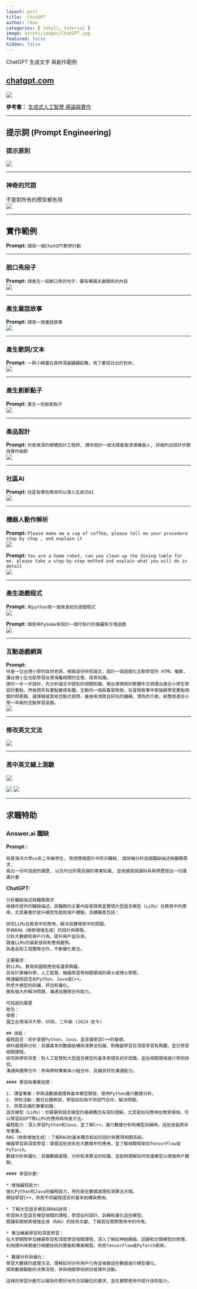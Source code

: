 ```yaml
---
layout: post
title:  ChatGPT
author: rkuo
categories: [ Jekyll, tutorial ]
image: assets/images/ChatGPT.jpg
featured: false
hidden: false
---
```


ChatGPT 生成文字 與創作範例

## [chatgpt.com](https://chatgpt.com/)
![](https://github.com/rkuo2000/GenAI-projects/blob/master/assets/images/chatgpt_homepage.png?raw=true)

**參考書：** [生成式人工智慧 導論與實作](https://www.tenlong.com.tw/products/9786263920033)<br>

---
## 提示詞 (Prompt Engineering)

### 提示原則
![](https://github.com/rkuo2000/GenAI-projects/blob/master/assets/images/prompt_principles_for_instructions.jpg?raw=true)

---
### 神奇的咒語
不是對所有的模型都有用<br>
![](https://github.com/rkuo2000/GenAI-projects/blob/master/assets/images/chatgpt_cheat_sheet_v2.jpg?raw=true)

---
## 實作範例
**Prompt:** `請寫一個ChatGPT教學計劃`<br>

---
### 脫口秀段子
**Prompt:** `請產生一段脫口秀的句子，要有嘲諷夫妻關係的內容`<br>
![](https://github.com/rkuo2000/GenAI-projects/blob/master/assets/images/chatgpt_talkshow_relationship.png?raw=true)

---
### 產生童話故事
**Prompt:** `請寫一個童話故事`<br>
![](https://github.com/rkuo2000/GenAI-projects/blob/master/assets/images/chatgpt_fairy_tales.png?raw=true)

---
### 產生歌詞/文本
**Prompt:** `一群小精靈在森林深處翩翩起舞，為了慶祝日出的到來。`<br>
![](https://github.com/rkuo2000/GenAI-projects/blob/master/assets/images/chatgpt_generate_texts.png?raw=true)

---
### 產生創新點子
**Prompt:** `產生一些新創點子`<br>
![](https://github.com/rkuo2000/GenAI-projects/blob/master/assets/images/chatgpt_creative_ideas.png?raw=true)

---
### 產品設計
**Prompt:** `你是資深的硬體設計工程師, 請你設計一個太陽能板清潔機器人, 詳細列出設計步驟與實作細節`<br>
![](https://github.com/rkuo2000/GenAI-projects/blob/master/assets/images/chatgpt_solar_panel_cleaning_robot_design.png?raw=true)

---
### 社區AI
**Prompt:** `社區有哪些應用可以導入生成式AI`<br>
![](https://github.com/rkuo2000/GenAI-projects/blob/master/assets/images/chatgpt_community_ai_applications.png?raw=true)

---
### 機器人動作解析
**Prompt:** `Please make me a cup of coffee, please tell me your procedure step by step , and explain it`<br>
![](https://github.com/rkuo2000/GenAI-projects/blob/master/assets/images/chatgpt_make_a_cup_of_coffee.png?raw=true)

**Prompt:** `You are a home robot, can you clean up the dining table for me. please take a step-by-step method and explain what you will do in detail`<br>
![](https://github.com/rkuo2000/GenAI-projects/blob/master/assets/images/chatgpt_clean_up_dining_table.png?raw=true)

---
### 產生遊戲程式
**Prompt:** `用python寫一個貪食蛇的遊戲程式`<br>
![](https://github.com/rkuo2000/GenAI-projects/blob/master/assets/images/chatgpt_pygame_greedy_snake.png?raw=true)

**Prompt:** `請使用PyGame來設計一個可執行的俄羅斯方塊遊戲`<br>
![](https://github.com/rkuo2000/GenAI-projects/blob/master/assets/images/chatgpt_pygame_tetris.png?raw=true)

---
### 互動遊戲網頁
**Prompt:** <br>
`你是一位台灣小學的自然老師，根據這份研究論文，設計一個遊戲化互動學習的 HTML 檔案，讓台灣小生也能學習台灣海龜相關的生態、保育知識。`<br>
`請你一步一步設計，先分析論文中提到的相關知識，用台灣慣用的繁體中文梳理出適合小學生學習的重點，然後把所有重點變成有趣、生動的一個長篇冒險故，在冒險故事中穿插跟學習重點相關的問答題、選擇題或其他互動式提問，最後用清楚且好玩的邏輯、漂亮的介面，統整成適合小學一年級的互動學習遊戲。`<br>
![](https://github.com/rkuo2000/GenAI-projects/blob/master/assets/images/chatgpt_html_game_sea_turtle.png?raw=true)

---
### 修改英文文法
![](https://github.com/rkuo2000/GenAI-projects/blob/master/assets/images/chatgpt_correct_grammar.png?raw=true)

---
### 高中英文線上測驗
![](https://github.com/rkuo2000/GenAI-projects/blob/master/assets/images/chatgpt_html_vocab_quiz.png?raw=true)

![](https://github.com/rkuo2000/GenAI-projects/blob/master/assets/images/chatgpt_html_vocab_quiz1.png?raw=true)
![](https://github.com/rkuo2000/GenAI-projects/blob/master/assets/images/chatgpt_html_vocab_quiz2.png?raw=true)

---
## 求職特助

### Answer.ai 職缺
**Prompt :**<br>
```
我是海洋大學xx系二年級學生, 我想應徵圖片中所示職缺, 請詳細分析這個職缺描述與職務需求, 
寫出一份可投遞的履歷, 以及列出所需具備的專業知識, 並依據我就讀科系與學歷提出一份讀書計畫
```

**ChatGPT:**<br>
```
分析職缺描述與職務需求
根據你提供的職缺描述，該職務的主要內容是探索並實現大型語言模型（LLMs）在教育中的應用，尤其著重於提升模型性能和用戶體驗。具體職責包括：

研究LLMs在教育中的應用，解決具體場景中的問題。
參與RAG（檢索增強生成）的設計與開發。
分析大數據和用戶行為，提升用戶留存率。
跟進LLMs的最新技術和應用趨勢。
與產品和工程團隊合作，不斷優化算法。

主要要求：
對LLMs、教育和國際應用有濃厚興趣。
具有計算機科學、人工智慧、機器學習等相關領域的碩士或博士學歷。
精通編程語言如Python、Java或C++。
熟悉大模型的訓練、評估和優化。
擁有強大的解決問題、溝通及團隊合作能力。
```

```
可投遞的履歷
姓名：
學歷：
國立台灣海洋大學，XX系，二年級 (2024-至今)

## 技能：
編程語言：初步掌握Python、Java，並具備學習C++的基礎。
資料處理與分析：具備基本的數據結構與演算法知識，對機器學習及深度學習有興趣，並已修習相關課程。
研究與學術背景：對人工智慧和大型語言模型的基本原理有初步認識，並在相關領域進行學術研究。
溝通與團隊合作：參與學校專案與小組合作，具備良好的溝通能力。

#### 實習與專案經歷：

1. 課堂專案：參與過數據處理與基本模型開發，使用Python進行數據分析。
2. 學校活動：擔任社團幹部，學習如何與不同部門合作，解決問題。
3. 所需具備的專業知識:
語言模型（LLMs）：你需要對語言模型的基礎概念有深刻理解，尤其是如何應用在教育領域。可以學習如GPT等LLMs的應用與改進方法。
編程能力：深入學習Python和Java，並了解C++。進行數據分析和模型訓練時，這些技能將非常重要。
RAG（檢索增強生成）：了解RAG的基本概念和如何設計與實現相關系統。
機器學習與深度學習：掌握這些技術在大數據中的應用，並了解相關框架如TensorFlow或PyTorch。
數據分析與優化：具備數據處理、分析和演算法的知識，並能夠理解如何改進模型以增強用戶體驗。

#### 學習計劃:

* 增強編程能力:
強化Python和Java的編程能力，特別是在數據處理和演算法方面。
開始學習C++，熟悉不同編程語言的基本結構與應用。

* 了解大型語言模型與RAG技術：
修習與大型語言模型相關的課程，學習如何設計、訓練和優化這些模型。
閱讀有關檢索增強生成（RAG）的技術文獻，了解其在實際應用中的作用。

* 專注機器學習和深度學習：
在大學期間參加機器學習和深度學習相關課程，深入了解如神經網絡、回歸和分類模型的原理。
利用課外時間進行相關技術的實驗和專案開發，熟悉TensorFlow或PyTorch框架。

* 數據分析與優化：
學習大數據的處理方法，理解如何分析用戶行為並根據這些數據進行模型優化。
探索數據驅動的決策流程，參與相關學術研討或課外活動。

這樣的學習計劃可以幫助你更好地符合該職位的要求，並在實際應用中提升技術能力。
```
